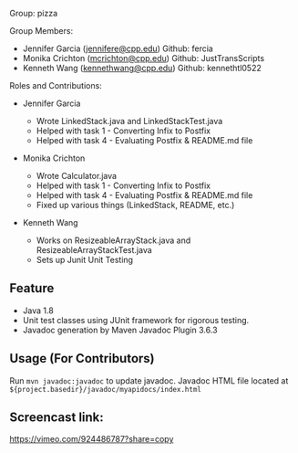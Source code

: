 Group: pizza

Group Members:
- Jennifer Garcia (jennifere@cpp.edu) Github: fercia
- Monika Crichton (mcrichton@cpp.edu) Github: JustTransScripts
- Kenneth Wang (kennethwang@cpp.edu) Github: kennethtl0522

Roles and Contributions:

- Jennifer Garcia
  - Wrote LinkedStack.java and LinkedStackTest.java
  - Helped with task 1 - Converting Infix to Postfix
  - Helped with task 4 - Evaluating Postfix & README.md file

- Monika Crichton
  - Wrote Calculator.java
  - Helped with task 1 - Converting Infix to Postfix
  - Helped with task 4 - Evaluating Postfix & README.md file
  - Fixed up various things (LinkedStack, README, etc.)

- Kenneth Wang
  - Works on ResizeableArrayStack.java and ResizeableArrayStackTest.java
  - Sets up Junit Unit Testing

## Feature
- Java 1.8
- Unit test classes using JUnit framework for rigorous testing.
- Javadoc generation by Maven Javadoc Plugin 3.6.3

## Usage (For Contributors)
Run ```mvn javadoc:javadoc``` to update javadoc.
Javadoc HTML file located at ```${project.basedir}/javadoc/myapidocs/index.html```

## Screencast link: 
https://vimeo.com/924486787?share=copy
